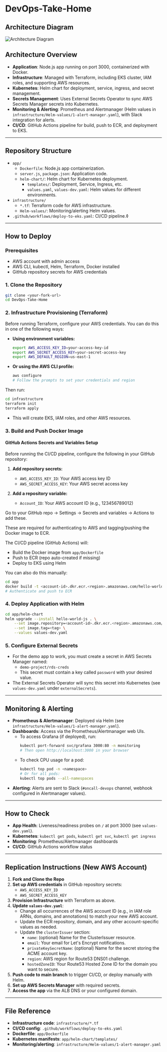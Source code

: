 # DevOps-Take-Home

## Architecture Diagram

![Architecture Diagram](https://drive.google.com/file/d/1o2FQSiEBOl1ZjYcfne1au-Cez-Os3WTA/view?usp=sharing)

## Architecture Overview

- **Application**: Node.js app running on port 3000, containerized with Docker.
- **Infrastructure**: Managed with Terraform, including EKS cluster, IAM roles, and supporting AWS resources.
- **Kubernetes**: Helm chart for deployment, service, ingress, and secret management.
- **Secrets Management**: Uses External Secrets Operator to sync AWS Secrets Manager secrets into Kubernetes.
- **Monitoring & Alerting**: Prometheus and Alertmanager (Helm values in `infrastructure/Helm-values/1-alert-manager.yaml`), with Slack integration for alerts.
- **CI/CD**: GitHub Actions pipeline for build, push to ECR, and deployment to EKS.

---

## Repository Structure

- `app/`
	- `Dockerfile`: Node.js app containerization.
	- `server.js`, `package.json`: Application code.
	- `helm-chart/`: Helm chart for Kubernetes deployment.
		- `templates/`: Deployment, Service, Ingress, etc.
		- `values.yaml`, `values-dev.yaml`: Helm values for different environments.
- `infrastructure/`
	- `*.tf`: Terraform code for AWS infrastructure.
	- `Helm-values/`: Monitoring/alerting Helm values.
- `.github/workflows/deploy-to-eks.yaml`: CI/CD pipeline.◊

---

## How to Deploy

### Prerequisites

- AWS account with admin access
- AWS CLI, kubectl, Helm, Terraform, Docker installed
- GitHub repository secrets for AWS credentials

### 1. Clone the Repository

```sh
git clone <your-fork-url>
cd DevOps-Take-Home
```


### 2. Infrastructure Provisioning (Terraform)

Before running Terraform, configure your AWS credentials. You can do this in one of the following ways:

- **Using environment variables:**
	```sh
	export AWS_ACCESS_KEY_ID=your-access-key-id
	export AWS_SECRET_ACCESS_KEY=your-secret-access-key
	export AWS_DEFAULT_REGION=us-east-1
	```
- **Or using the AWS CLI profile:**
	```sh
	aws configure
	# Follow the prompts to set your credentials and region
	```

Then run:
```sh
cd infrastructure
terraform init
terraform apply
```
- This will create EKS, IAM roles, and other AWS resources.


### 3. Build and Push Docker Image

#### GitHub Actions Secrets and Variables Setup

Before running the CI/CD pipeline, configure the following in your GitHub repository:

1. **Add repository secrets:**
	- `AWS_ACCESS_KEY_ID`: Your AWS access key ID
	- `AWS_SECRET_ACCESS_KEY`: Your AWS secret access key

2. **Add a repository variable:**
	- `Account_ID`: Your AWS account ID (e.g., 123456789012)

Go to your GitHub repo → Settings → Secrets and variables → Actions to add these.

These are required for authenticating to AWS and tagging/pushing the Docker image to ECR.

The CI/CD pipeline (GitHub Actions) will:
- Build the Docker image from `app/Dockerfile`
- Push to ECR (repo auto-created if missing)
- Deploy to EKS using Helm

You can also do this manually:
```sh
cd app
docker build -t <account-id>.dkr.ecr.<region>.amazonaws.com/hello-world-js:<tag> .
# Authenticate and push to ECR
```

### 4. Deploy Application with Helm

```sh
cd app/helm-chart
helm upgrade --install hello-world-js . \
	--set image.repository=<account-id>.dkr.ecr.<region>.amazonaws.com/hello-world-js \
	--set image.tag=<tag> \
	--values values-dev.yaml
```


### 5. Configure External Secrets

- For the demo app to work, you must create a secret in AWS Secrets Manager named:
	- `demo-project/rds-creds`
	- This secret must contain a key called `password` with your desired value.
- The External Secrets Operator will sync this secret into Kubernetes (see `values-dev.yaml` under `externalSecrets`).

---


## Monitoring & Alerting

- **Prometheus & Alertmanager**: Deployed via Helm (see `infrastructure/Helm-values/1-alert-manager.yaml`).
- **Dashboards**: Access via the Prometheus/Alertmanager web UIs.
	- To access Grafana (if deployed), run:
		```sh
		kubectl port-forward svc/grafana 3000:80 -n monitoring
		# Then open http://localhost:3000 in your browser
		```
	- To check CPU usage for a pod:
		```sh
		kubectl top pod -n <namespace>
		# Or for all pods:
		kubectl top pods --all-namespaces
		```
- **Alerting**: Alerts are sent to Slack (`#oncall-devops` channel, webhook configured in Alertmanager values).

---

## How to Check

- **App Health**: Liveness/readiness probes on `/` at port 3000 (see `values-dev.yaml`).
- **Kubernetes**: `kubectl get pods`, `kubectl get svc`, `kubectl get ingress`
- **Monitoring**: Prometheus/Alertmanager dashboards
- **CI/CD**: GitHub Actions workflow status

---

## Replication Instructions (New AWS Account)

1. **Fork and Clone the Repo**
2. **Set up AWS credentials** in GitHub repository secrets:
	 - `AWS_ACCESS_KEY_ID`
	 - `AWS_SECRET_ACCESS_KEY`
3. **Provision Infrastructure** with Terraform as above.
4. **Update `values-dev.yaml`**:
	 - Change all occurrences of the AWS account ID (e.g., in IAM role ARNs, domains, and annotations) to match your new AWS account.
	 - Update the ECR repository, domain, and any other account-specific values as needed.
	 - Update the `clusterIssuer` section:
		 - `name`: (optional) Name for the ClusterIssuer resource.
		 - `email`: Your email for Let's Encrypt notifications.
		 - `privateKeySecretName`: (optional) Name for the secret storing the ACME account key.
		 - `region`: AWS region for Route53 DNS01 challenge.
		 - `hostedZoneID`: Your Route53 Hosted Zone ID for the domain you want to secure.
5. **Push code to main branch** to trigger CI/CD, or deploy manually with Helm.
6. **Set up AWS Secrets Manager** with required secrets.
7. **Access the app** via the ALB DNS or your configured domain.

---

## File Reference

- **Infrastructure code**: `infrastructure/*.tf`
- **CI/CD config**: `.github/workflows/deploy-to-eks.yaml`
- **Dockerfile**: `app/Dockerfile`
- **Kubernetes manifests**: `app/helm-chart/templates/`
- **Monitoring/alerting**: `infrastructure/Helm-values/1-alert-manager.yaml`